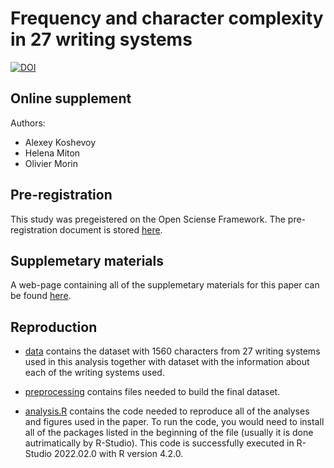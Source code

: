 # Frequency and character complexity in 27 writing systems

[![DOI](https://zenodo.org/badge/523754010.svg)](https://zenodo.org/badge/latestdoi/523754010)


## Online supplement 

Authors: 

- Alexey Koshevoy
- Helena Miton
- Olivier Morin 

## Pre-registration

This study was pregeistered on the Open Sciense Framework. The pre-registration document is stored [here](https://osf.io/h8mqk/).

## Supplemetary materials

A web-page containing all of the supplemetary materials for this paper can be found [here](https://alexeykosh.github.io/Frequency-and-character-complexity-in-27-writing-systems/supplement).

## Reproduction 

- [data](https://github.com/alexeykosh/Frequency-and-character-complexity-in-27-writing-systems/tree/main/data) contains the dataset with 1560 characters from 27 writing systems used in this analysis together with dataset with the information about each of the writing systems used.

- [preprocessing](https://github.com/alexeykosh/Frequency-and-character-complexity-in-27-writing-systems/tree/main/preprocessing) contains files needed to build the final dataset. 

- [analysis.R](https://github.com/alexeykosh/Frequency-and-character-complexity-in-27-writing-systems/blob/main/analysis.R) contains the code needed to reproduce all of the analyses and figures used in the paper. To run the code, you would need to install all of the packages listed in the beginning of the file (usually it is done autrimatically by R-Studio). This code is successfully executed in R-Studio 2022.02.0 with R version 4.2.0.


